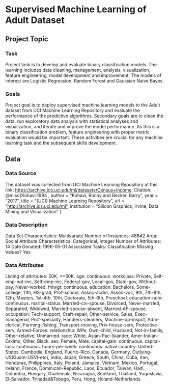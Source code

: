 # Supervised Machine Learning of Adult Dataset

## Project Topic
### Task
Project task is to develop and evaluate binary classification models. The learning includes data cleaning, management, analysis, visualization, feature engineering, model development and improvement. The models of interest are Logistic Regression, Random Forest and Gaussian Naive Bayes.
### Goals
Project goal is to deploy supervised machine learning models to the Adult dataset from UCI Machine Learning Repository and evaluate the performance of the predictive algorithms. Secondary goals are to clean the data, run exploratory data analysis with statistical analyses and visualization, and iterate and improve the model performance. As this is a binary classification problem, feature engineering with proper metric evaluation would be important. These activities are crucial for any machine learning task and the subsequent skills development.

## Data
### Data Source
The dataset was collected from UCI Machine Learning Repository at this link: https://archive.ics.uci.edu/ml/datasets/Census+Income.
Citation: @misc{Kohavi:1994 , author = “Kohavi, Ronny and Becker, Barry”, year = “2017”, title = “{UCI} Machine Learning Repository”, url = “http://archive.ics.uci.edu/ml”, institution = “Silicon Graphics, Irvine, Data Mining and Visualization” }
### Data Description
Data Set Characteristics: Multivariate Number of Instances: 48842 Area: Social Attribute Characteristics: Categorical, Integer Number of Attributes: 14 Date Donated: 1996-05-01 Associated
Tasks: Classification Missing Values? Yes
### Data Attributes
Listing of attributes:
50K, <=50K.
age: continuous. workclass: Private, Self-emp-not-inc, Self-emp-inc, Federal-gov, Local-gov, State-gov, Without-pay, Never-worked. fnlwgt: continuous. education: Bachelors, Some-college, 11th, HS-grad, Prof-school, Assoc-acdm, Assoc-voc, 9th, 7th-8th, 12th, Masters, 1st-4th, 10th, Doctorate, 5th-6th, Preschool. education-num: continuous. marital-status: Married-civ-spouse, Divorced, Never-married, Separated, Widowed, Married-spouse-absent, Married-AF-spouse. occupation: Tech-support, Craft-repair, Other-service, Sales, Exec-managerial, Prof-specialty, Handlers-cleaners, Machine-op-inspct, Adm-clerical, Farming-fishing, Transport-moving, Priv-house-serv,
Protective-serv, Armed-Forces. relationship: Wife, Own-child, Husband, Not-in-family, Other-relative, Unmarried. race: White, Asian-Pac-Islander, Amer-Indian-Eskimo, Other, Black. sex: Female, Male. capital-gain: continuous. capital-loss: continuous. hours-per-week: continuous. native-country: United-States, Cambodia, England, Puerto-Rico, Canada, Germany, Outlying-US(Guam-USVI-etc), India, Japan, Greece, South, China, Cuba, Iran, Honduras, Philippines, Italy, Poland, Jamaica, Vietnam, Mexico, Portugal, Ireland, France, Dominican-Republic, Laos, Ecuador, Taiwan, Haiti, Columbia, Hungary, Guatemala, Nicaragua, Scotland, Thailand, Yugoslavia, El-Salvador, Trinadad&Tobago, Peru, Hong, Holand-Netherlands.
